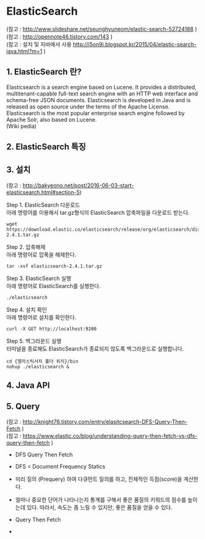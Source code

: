 # ElasticSearch
(참고 : http://www.slideshare.net/seunghyuneom/elastic-search-52724188 )  
(참고 : http://opennote46.tistory.com/143 )  
(참고 : 설치 및 자바에서 사용 http://i5on9i.blogspot.kr/2015/04/elastic-search-java.html?m=1 )  

## 1. ElasticSearch 란?
Elasticsearch is a search engine based on Lucene. It provides a distributed, multitenant-capable full-text search engine with an HTTP web interface and schema-free JSON documents. Elasticsearch is developed in Java and is released as open source under the terms of the Apache License. Elasticsearch is the most popular enterprise search engine followed by Apache Solr, also based on Lucene.  
(Wiki pedia)

## 2. ElasticSearch 특징

## 3. 설치
(참고 : http://bakyeono.net/post/2016-06-03-start-elasticsearch.html#section-5)  

Step 1. ElasticSearch 다운로드  
아래 명령어를 이용해서 tar.gz형식의 ElasticSearch 압축파일을 다운로드 받는다.  
```
wget https://download.elastic.co/elasticsearch/release/org/elasticsearch/distribution/tar/elasticsearch/2.4.1/elasticsearch-2.4.1.tar.gz
```

Step 2. 압축해제  
아래 명령어로 압푹을 해제한다.  
```
tar -xvf elasticsearch-2.4.1.tar.gz
```

Step 3. ElasticSearch 실행  
아래 명령어로 ElasticSearch를 실행한다.  
```
./elasticsearch
```

Step 4. 설치 확인  
아래 명령어로 설치를 확인한다.  
```
curl -X GET http://localhost:9200
```

Step 5. 백그라운드 실행  
터미널을 종료해도 ElasticSearch가 종료되지 않도록 백그라운드로 실행합니다.  
```
cd {엘라스틱서치 폴더 위치}/bin
nohup ./elasticsearch &
```

## 4. Java API

## 5. Query
(참고 : http://knight76.tistory.com/entry/elasitcsearch-DFS-Query-Then-Fetch )  
(참고 : https://www.elastic.co/blog/understanding-query-then-fetch-vs-dfs-query-then-fetch )

- DFS Query Then Fetch
 - DFS = Document Frequency Statics
 - 미리 질의 (Prequery) 하여 다큐먼트 질의를 하고, 전체적인 득점(score)을 계산한다.
 - 얼마나 중요한 단어가 나타나는지 통계를 구해서 좋은 품질의 키워드의 점수를 높이는데 있다. 따라서, 속도는 좀 느릴 수 있지만, 좋은 품질을 얻을 수 있다. 

- Query Then Fetch
 - 
